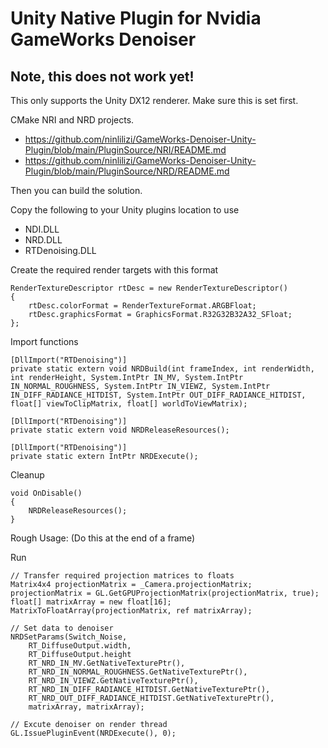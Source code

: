 # Unity Native Plugin for Nvidia GameWorks Denoiser

## Note, this does not work yet!

This only supports the Unity DX12 renderer. Make sure this is set first.

CMake NRI and NRD projects.
* https://github.com/ninlilizi/GameWorks-Denoiser-Unity-Plugin/blob/main/PluginSource/NRI/README.md
* https://github.com/ninlilizi/GameWorks-Denoiser-Unity-Plugin/blob/main/PluginSource/NRD/README.md

Then you can build the solution.

Copy the following to your Unity plugins location to use
* NDI.DLL
* NRD.DLL
* RTDenoising.DLL



Create the required render targets with this format
```
RenderTextureDescriptor rtDesc = new RenderTextureDescriptor()
{
    rtDesc.colorFormat = RenderTextureFormat.ARGBFloat;
    rtDesc.graphicsFormat = GraphicsFormat.R32G32B32A32_SFloat;
};
```

Import functions

```
[DllImport("RTDenoising")]
private static extern void NRDBuild(int frameIndex, int renderWidth, int renderHeight, System.IntPtr IN_MV, System.IntPtr IN_NORMAL_ROUGHNESS, System.IntPtr IN_VIEWZ, System.IntPtr IN_DIFF_RADIANCE_HITDIST, System.IntPtr OUT_DIFF_RADIANCE_HITDIST, float[] viewToClipMatrix, float[] worldToViewMatrix);

[DllImport("RTDenoising")]
private static extern void NRDReleaseResources();

[DllImport("RTDenoising")]
private static extern IntPtr NRDExecute();

```

Cleanup
```
void OnDisable()
{
    NRDReleaseResources();
}
```
  
Rough Usage: (Do this at the end of a frame)

Run
```
// Transfer required projection matrices to floats
Matrix4x4 projectionMatrix = _Camera.projectionMatrix;
projectionMatrix = GL.GetGPUProjectionMatrix(projectionMatrix, true);
float[] matrixArray = new float[16];
MatrixToFloatArray(projectionMatrix, ref matrixArray);

// Set data to denoiser
NRDSetParams(Switch_Noise,
    RT_DiffuseOutput.width,
    RT_DiffuseOutput.height
    RT_NRD_IN_MV.GetNativeTexturePtr(),
    RT_NRD_IN_NORMAL_ROUGHNESS.GetNativeTexturePtr(),
    RT_NRD_IN_VIEWZ.GetNativeTexturePtr(),
    RT_NRD_IN_DIFF_RADIANCE_HITDIST.GetNativeTexturePtr(),
    RT_NRD_OUT_DIFF_RADIANCE_HITDIST.GetNativeTexturePtr(),
    matrixArray, matrixArray);

// Excute denoiser on render thread
GL.IssuePluginEvent(NRDExecute(), 0);
```


